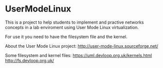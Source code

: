 # UserModeLinux
This is a project to help students to implement and practive networks concepts in a lab enviroment using User Mode Linux virtualization. 

For use it you need to have the filesystem file and the kernel. 

About the User Mode Linux project: http://user-mode-linux.sourceforge.net/

Some filesystem and kernel files: 
https://uml.devloop.org.uk/kernels.html
http://fs.devloop.org.uk/
